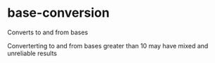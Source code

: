 base-conversion
===============

Converts to and from bases

Converterting to and from bases greater than 10 may have mixed and unreliable results
